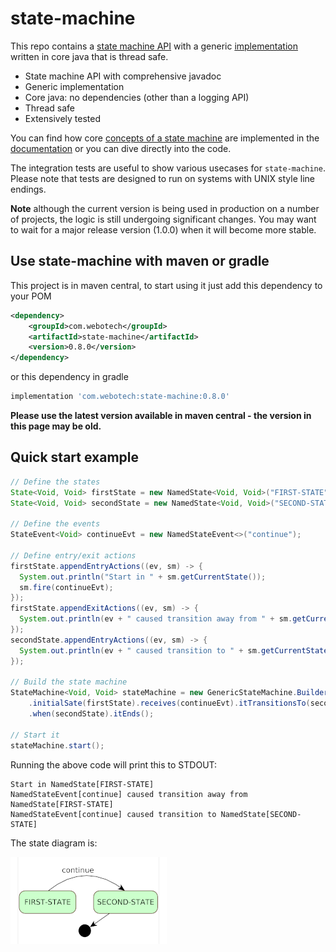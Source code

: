 # state-machine

This repo contains a [state machine API](src/main/java/com/webotech/statemachine/api) with a generic
[implementation](src/main/java/com/webotech/statemachine/GenericStateMachine.java) written in core
java that is thread safe.

- State machine API with comprehensive javadoc
- Generic implementation
- Core java: no dependencies (other than a logging API)
- Thread safe
- Extensively tested

You can find how core [concepts of a state machine](docs/01-intro.md) are implemented in the
[documentation](docs/02-implementation.md) or you can dive directly into the code.

The integration tests are useful to show various usecases for `state-machine`. Please note that
tests are designed to run on systems with UNIX style line endings.

**Note** although the current version is being used in production on a number of projects, the logic
is still undergoing significant changes. You may want to wait for a major release version (1.0.0)
when it will become more stable.

## Use state-machine with maven or gradle

This project is in maven central, to start using it just add this dependency to your POM

```xml
<dependency>
    <groupId>com.webotech</groupId>
    <artifactId>state-machine</artifactId>
    <version>0.8.0</version>
</dependency>
```

or this dependency in gradle

```groovy
implementation 'com.webotech:state-machine:0.8.0'
```

**Please use the latest version available in maven central - the version in this page may be old.**

## Quick start example

```java
// Define the states
State<Void, Void> firstState = new NamedState<Void, Void>("FIRST-STATE");
State<Void, Void> secondState = new NamedState<Void, Void>("SECOND-STATE");

// Define the events
StateEvent<Void> continueEvt = new NamedStateEvent<>("continue");

// Define entry/exit actions
firstState.appendEntryActions((ev, sm) -> {
  System.out.println("Start in " + sm.getCurrentState());
  sm.fire(continueEvt);
});
firstState.appendExitActions((ev, sm) -> {
  System.out.println(ev + " caused transition away from " + sm.getCurrentState());
});
secondState.appendEntryActions((ev, sm) -> {
  System.out.println(ev + " caused transition to " + sm.getCurrentState());
});

// Build the state machine
StateMachine<Void, Void> stateMachine = new GenericStateMachine.Builder<Void, Void>().build()
    .initialSate(firstState).receives(continueEvt).itTransitionsTo(secondState)
    .when(secondState).itEnds();

// Start it
stateMachine.start();
```

Running the above code will print this to STDOUT:

```
Start in NamedState[FIRST-STATE]
NamedStateEvent[continue] caused transition away from NamedState[FIRST-STATE]
NamedStateEvent[continue] caused transition to NamedState[SECOND-STATE]
```

The state diagram is:

![](docs/media/Quick_start_diagram.png)
